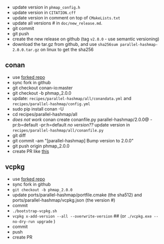 - update version in `phmap_config.h`
- update version in `CITATION.cff`
- update version in comment on top of `CMakeLists.txt`
- update all versions # in `doc/new_release.md`.
- git commit
- git push
- create the new release on github (tag `v2.0.0` - use semantic versioning)
- download the tar.gz from github, and use `sha256sum parallel-hashmap-2.0.0.tar.gz` on linux to get the sha256

## conan

- use [forked repo](https://github.com/greg7mdp/conan-center-index)
- sync fork in github
- git checkout conan-io:master
- git checkout -b phmap_2.0.0
- update: `recipes/parallel-hashmap/all/conandata.yml` and `recipes/parallel-hashmap/config.yml`
- sudo pip install conan -U 
- cd recipes/parallel-hashmap/all
- *does not work* conan create conanfile.py parallel-hashmap/2.0.0@ -pr:b=default -pr:h=default 
  *no version??* update version in `recipes/parallel-hashmap/all/conanfile.py`
- git diff
- git commit -am "[parallel-hashmap] Bump version to 2.0.0"
- git push origin phmap_2.0.0 
- create PR like [this](https://github.com/conan-io/conan-center-index/pull/13161)


## vcpkg

- use [forked repo](https://github.com/greg7mdp/vcpkg)
- sync fork in github
- `git checkout -b phmap_2.0.0`
- update ports/parallel-hashmap/portfile.cmake (the sha512)  and ports/parallel-hashmap/vcpkg.json (the version #)
- commit
- `./bootstrap-vcpkg.sh`
- `vcpkg x-add-version --all --overwrite-version` ## (or `./vcpkg.exe --no-dry-run upgrade` )
- commit
- push
- create PR
